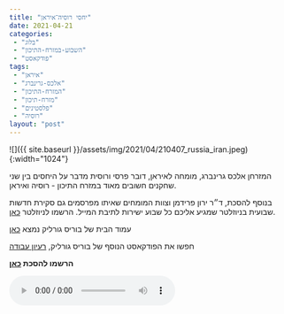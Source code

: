 ```yaml
---
title: "יחסי רוסיה־איראן"
date: 2021-04-21
categories: 
 - "בלוג"
 - "השבוע-במזרח-התיכון"
 - "פודקאסט"
tags: 
 - "איראן"
 - "אלכס-גרינברג"
 - "המזרח-התיכון"
 - "מזרח-תיכון"
 - "פלסטינים"
 - "רוסיה"
layout: "post"
---
```


![]({{ site.baseurl }}/assets/img/2021/04/210407_russia_iran.jpeg){:width="1024"}

המזרחן אלכס גרינברג, מומחה לאיראן, דובר פרסי ורוסית מדבר על היחסים בין שני שחקנים חשובים מאוד במזרח התיכון - רוסיה ואיראן.

בנוסף להסכת, ד״ר ירון פרידמן וצוות המומחים שאיתו מפרסמים גם סקירת חדשות שבועית בניוזלטר שמגיע אליכם כל שבוע ישירות לתיבת המייל. הרשמו לניוזלטר [כאן](https://haifa.us7.list-manage.com/subscribe?u=11fe1442157d219f56c36d2a9&id=e0b5399e69).

עמוד הבית של בוריס גורליק נמצא [כאן](http://he.gorelik.net/about)

חפשו את הפודקאסט הנוסף של בוריס גורליק, [רעיון עבודה](https://he.gorelik.nert/reayon)

**הרשמו להסכת [כאן](https://anchor.fm/hashavua)**

<audio controls src="https://d3ctxlq1ktw2nl.cloudfront.net/staging/2021-3-21/177884503-44100-2-37f030808fee9.m4a" class=" wp-block-audio"></audio>
